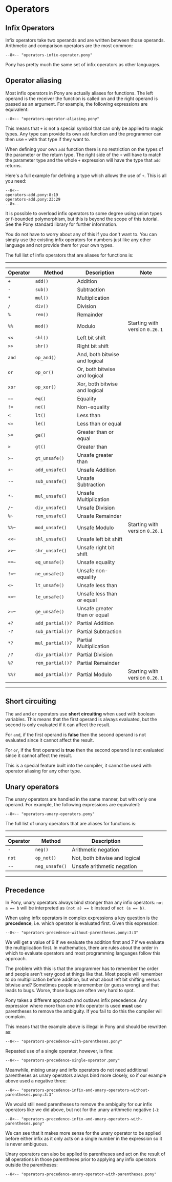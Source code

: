 # Operators

## Infix Operators

Infix operators take two operands and are written between those operands. Arithmetic and comparison operators are the most common:

```pony
--8<-- "operators-infix-operator.pony"
```

Pony has pretty much the same set of infix operators as other languages.

## Operator aliasing

Most infix operators in Pony are actually aliases for functions. The left operand is the receiver the function is called on and the right operand is passed as an argument. For example, the following expressions are equivalent:

```pony
--8<-- "operators-operator-aliasing.pony"
```

This means that `+` is not a special symbol that can only be applied to magic types. Any type can provide its own `add` function and the programmer can then use `+` with that type if they want to.

When defining your own `add` function there is no restriction on the types of the parameter or the return type. The right side of the `+` will have to match the parameter type and the whole `+` expression will have the type that `add` returns.

Here's a full example for defining a type which allows the use of `+`. This is all you need:

```pony
--8<--
operators-add.pony:8:19
operators-add.pony:23:29
--8<--
```

It is possible to overload infix operators to some degree using union types or f-bounded polymorphism, but this is beyond the scope of this tutorial. See the Pony standard library for further information.

You do not have to worry about any of this if you don't want to. You can simply use the existing infix operators for numbers just like any other language and not provide them for your own types.

The full list of infix operators that are aliases for functions is:

---

| Operator | Method         | Description                   | Note                           |
| -------- | -------------- | ----------------------------- | ------------------------------ |
| `+`      | `add()`          | Addition                      |
| `-`      | `sub()`          | Subtraction                   |
| `*`      | `mul()`          | Multiplication                |
| `/`      | `div()`          | Division                      |
| `%`      | `rem()`          | Remainder                     |
| `%%`     | `mod()`          | Modulo                        | Starting with version `0.26.1` |
| `<<`     | `shl()`          | Left bit shift                |
| `>>`     | `shr()`          | Right bit shift               |
| `and`    | `op_and()`       | And, both bitwise and logical |
| `or`     | `op_or()`        | Or, both bitwise and logical  |
| `xor`    | `op_xor()`       | Xor, both bitwise and logical |
| `==`     | `eq()`           | Equality                      |
| `!=`     | `ne()`           | Non-equality                  |
| `<`      | `lt()`           | Less than                     |
| `<=`     | `le()`           | Less than or equal            |
| `>=`     | `ge()`           | Greater than or equal         |
| `>`      | `gt()`           | Greater than                  |
| `>~`     | `gt_unsafe()`    | Unsafe greater than           |
| `+~`     | `add_unsafe()`   | Unsafe Addition               |
| `-~`     | `sub_unsafe()`   | Unsafe Subtraction            |
| `*~`     | `mul_unsafe()`   | Unsafe Multiplication         |
| `/~`     | `div_unsafe()`   | Unsafe Division               |
| `%~`     | `rem_unsafe()`   | Unsafe Remainder              |
| `%%~`    | `mod_unsafe()`   | Unsafe Modulo                 | Starting with version `0.26.1` |
| `<<~`    | `shl_unsafe()`   | Unsafe left bit shift         |
| `>>~`    | `shr_unsafe()`   | Unsafe right bit shift        |
| `==~`    | `eq_unsafe()`    | Unsafe equality               |
| `!=~`    | `ne_unsafe()`    | Unsafe non-equality           |
| `<~`     | `lt_unsafe()`    | Unsafe less than              |
| `<=~`    | `le_unsafe()`    | Unsafe less than or equal     |
| `>=~`    | `ge_unsafe()`    | Unsafe greater than or equal  |
| `+?`     | `add_partial()?` | Partial Addition              |
| `-?`     | `sub_partial()?` | Partial Subtraction           |
| `*?`     | `mul_partial()?` | Partial Multiplication        |
| `/?`     | `div_partial()?` | Partial Division              |
| `%?`     | `rem_partial()?` | Partial Remainder             |
| `%%?`    | `mod_partial()?` | Partial Modulo                | Starting with version `0.26.1` |

---

## Short circuiting

The `and` and `or` operators use __short circuiting__ when used with boolean variables. This means that the first operand is always evaluated, but the second is only evaluated if it can affect the result.

For `and`, if the first operand is __false__ then the second operand is not evaluated since it cannot affect the result.

For `or`, if the first operand is __true__ then the second operand is not evaluated since it cannot affect the result.

This is a special feature built into the compiler, it cannot be used with operator aliasing for any other type.

## Unary operators

The unary operators are handled in the same manner, but with only one operand. For example, the following expressions are equivalent:

```pony
--8<-- "operators-unary-operators.pony"
```

The full list of unary operators that are aliases for functions is:

---

| Operator | Method       | Description                   |
| -------- | ------------ | ----------------------------- |
| `-`        | `neg()`        | Arithmetic negation           |
| `not`      | `op_not()`     | Not, both bitwise and logical |
| `-~`       | `neg_unsafe()` | Unsafe arithmetic negation    |

---

## Precedence

In Pony, unary operators always bind stronger than any infix operators: `not a == b` will be interpreted as `(not a) == b` instead of `not (a == b)`.

When using infix operators in complex expressions a key question is the __precedence__, i.e. which operator is evaluated first. Given this expression:

```pony
--8<-- "operators-precedence-without-parentheses.pony:3:3"
```

We will get a value of 9 if we evaluate the addition first and 7 if we evaluate the multiplication first. In mathematics, there are rules about the order in which to evaluate operators and most programming languages follow this approach.

The problem with this is that the programmer has to remember the order and people aren't very good at things like that. Most people will remember to do multiplication before addition, but what about left bit shifting versus bitwise and? Sometimes people misremember (or guess wrong) and that leads to bugs. Worse, those bugs are often very hard to spot.

Pony takes a different approach and outlaws infix precedence. Any expression where more than one infix operator is used __must__ use parentheses to remove the ambiguity. If you fail to do this the compiler will complain.

This means that the example above is illegal in Pony and should be rewritten as:

```pony
--8<-- "operators-precedence-with-parentheses.pony"
```

Repeated use of a single operator, however, is fine:

```pony
--8<-- "operators-precedence-single-operator.pony"
```

Meanwhile, mixing unary and infix operators do not need additional parentheses as unary operators always bind more closely, so if our example above used a negative three:

```pony
--8<-- "operators-precedence-infix-and-unary-operators-without-parentheses.pony:3:3"
```

We would still need parentheses to remove the ambiguity for our infix operators like we did above, but not for the unary arithmetic negative (`-`):

```pony
--8<-- "operators-precedence-infix-and-unary-operators-with-parentheses.pony"
```

We can see that it makes more sense for the unary operator to be applied before either infix as it only acts on a single number in the expression so it is never ambiguous.

Unary operators can also be applied to parentheses and act on the result of all operations in those parentheses prior to applying any infix operators outside the parentheses:

```pony
--8<-- "operators-precedence-unary-operator-with-parentheses.pony"
```

